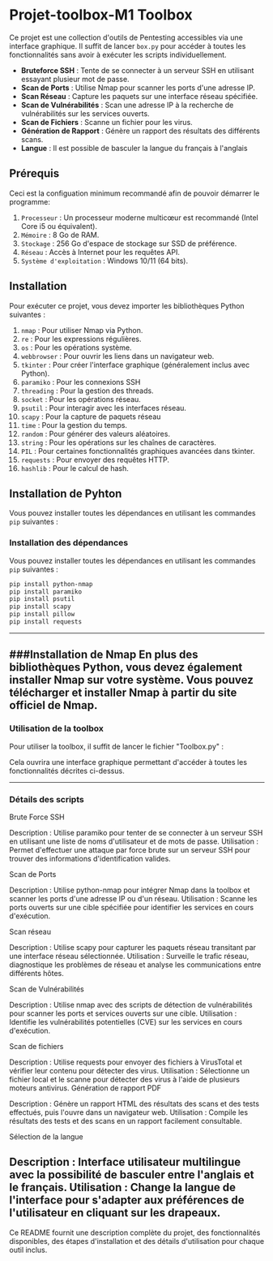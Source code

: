 # Projet-toolbox-M1 Toolbox 

Ce projet est une collection d'outils de Pentesting accessibles via une interface graphique. Il suffit de lancer `box.py` pour accéder à toutes les fonctionnalités sans avoir à exécuter les scripts individuellement.


- **Bruteforce SSH** : Tente de se connecter à un serveur SSH en utilisant essayant plusieur mot de passe.
- **Scan de Ports** : Utilise Nmap pour scanner les ports d'une adresse IP.
- **Scan Réseau** : Capture les paquets sur une interface réseau spécifiée.
- **Scan de Vulnérabilités** : Scan une adresse IP à la recherche de vulnérabilités sur les services ouverts.
- **Scan de Fichiers** : Scanne un fichier pour les virus.
- **Génération de Rapport** : Génère un rapport des résultats des différents scans.
-  **Langue** : Il est possible de basculer la langue du français à l'anglais

## Prérequis

Ceci est la configuation minimum recommandé afin de pouvoir démarrer le programme:

1. `Processeur` : Un processeur moderne multicœur est recommandé (Intel Core i5 ou équivalent).
2. `Mémoire` : 8 Go de RAM.
3. `Stockage` : 256 Go d'espace de stockage sur SSD de préférence.
4. `Réseau` : Accès à Internet pour les requêtes API.
5. `Système d'exploitation` : Windows 10/11 (64 bits).

## Installation

Pour exécuter ce projet, vous devez importer les bibliothèques Python suivantes :

1. `nmap` : Pour utiliser Nmap via Python.
2. `re` : Pour les expressions régulières.
3. `os` : Pour les opérations système.
4. `webbrowser` : Pour ouvrir les liens dans un navigateur web.
5. `tkinter` : Pour créer l'interface graphique (généralement inclus avec Python).
6. `paramiko` : Pour les connexions SSH
7. `threading` : Pour la gestion des threads.
8. `socket` : Pour les opérations réseau.
9. `psutil` :  Pour interagir avec les interfaces réseau.
10. `scapy` : Pour la capture de paquets réseau
11. `time` : Pour la gestion du temps.
12. `random` : Pour générer des valeurs aléatoires.
13. `string` : Pour les opérations sur les chaînes de caractères.
14. `PIL` : Pour certaines fonctionnalités graphiques avancées dans tkinter.
15. `requests` : Pour envoyer des requêtes HTTP.
16. `hashlib` : Pour le calcul de hash.

## Installation de Pyhton

Vous pouvez installer toutes les dépendances en utilisant les commandes `pip` suivantes :

### Installation des dépendances
Vous pouvez installer toutes les dépendances en utilisant les commandes `pip` suivantes :

```bash
pip install python-nmap
pip install paramiko
pip install psutil
pip install scapy
pip install pillow
pip install requests
```
-----------------------------------------------------------------------------------------------------------------------------------------------------------------------------
###Installation de Nmap
En plus des bibliothèques Python, vous devez également installer Nmap sur votre système. Vous pouvez télécharger et installer Nmap à partir du site officiel de Nmap.
-----------------------------------------------------------------------------------------------------------------------------------------------------------------------------

### Utilisation de la toolbox

Pour utiliser la toolbox, il suffit de lancer le fichier "Toolbox.py" :

Cela ouvrira une interface graphique permettant d'accéder à toutes les fonctionnalités décrites ci-dessus.

-----------------------------------------------------------------------------------------------------------------------------------------------------------------------------
### Détails des scripts

Brute Force SSH

Description : Utilise paramiko pour tenter de se connecter à un serveur SSH en utilisant une liste de noms d'utilisateur et de mots de passe.
Utilisation : Permet d'effectuer une attaque par force brute sur un serveur SSH pour trouver des informations d'identification valides.

Scan de Ports

Description : Utilise python-nmap pour intégrer Nmap dans la toolbox et scanner les ports d'une adresse IP ou d'un réseau.
Utilisation : Scanne les ports ouverts sur une cible spécifiée pour identifier les services en cours d'exécution.

Scan réseau

Description : Utilise scapy pour capturer les paquets réseau transitant par une interface réseau sélectionnée.
Utilisation : Surveille le trafic réseau, diagnostique les problèmes de réseau et analyse les communications entre différents hôtes.

Scan de Vulnérabilités

Description : Utilise nmap avec des scripts de détection de vulnérabilités pour scanner les ports et services ouverts sur une cible.
Utilisation : Identifie les vulnérabilités potentielles (CVE) sur les services en cours d'exécution.

Scan de fichiers

Description : Utilise requests pour envoyer des fichiers à VirusTotal et vérifier leur contenu pour détecter des virus.
Utilisation : Sélectionne un fichier local et le scanne pour détecter des virus à l'aide de plusieurs moteurs antivirus.
Génération de rapport PDF

Description : Génère un rapport HTML des résultats des scans et des tests effectués, puis l'ouvre dans un navigateur web.
Utilisation : Compile les résultats des tests et des scans en un rapport facilement consultable.

Sélection de la langue

Description : Interface utilisateur multilingue avec la possibilité de basculer entre l'anglais et le français.
Utilisation : Change la langue de l'interface pour s'adapter aux préférences de l'utilisateur en cliquant sur les drapeaux.
-----------------------------------------------------------------------------------------------------------------------------------------------------------------------------
Ce README fournit une description complète du projet, des fonctionnalités disponibles, des étapes d'installation et des détails d'utilisation pour chaque outil inclus.
